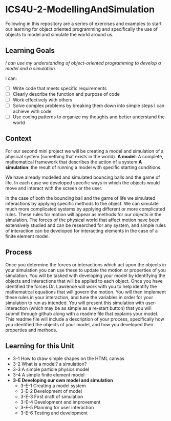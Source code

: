 # ICS4U-2-ModellingAndSimulation
Following in this repository are a series of exercises and examples to start our learning for object oriented programming and specifically the use of objects to model and simulate the world around us.

## Learning Goals
*I can use my understanding of object-oriented programming to develop a model and a simulation.*

I can:
- [ ] Write code that meets specific requirements
- [ ] Clearly describe the function and purpose of code
- [ ] Work effectively with others
- [ ] Solve complex problems by breaking them down into simple steps I can achieve with code
- [ ] Use coding patterns to organize my thoughts and better understand the world

## Context
For our second mini project we will be creating a model and simulation of a physical system (something that exists in the world).
**A model**: A complete, mathematical framework that describes the action of a system
**A simulation**: the result of running a model with specific starting conditions.

We have already modelled and simulated bouncing balls and the game of life. In each case we developed specific ways in which the objects would move and interact with the screen or the user.

In the case of both the bouncing ball and the game of life we simulated interactions by applying specific methods to the object. We can simulate much more complicated systems by applying different or more complicated rules. These rules for motion will appear as methods for our objects in the simulation. The forces of the physical world that affect motion have been extensively studied and can be researched for any system, and simple rules of interaction can be developed for interacting elements in the case of a finite element model.

## Process
Once you determine the forces or interactions which act upon the objects in your simulation you can use these to update the motion or properties of you simulation. You will be tasked with developing your model by identifying the objects and interactions that will be applied to each object. Once you have identified the forces Dr. Lawrence will work with you to help identify the mathematical equations that will govern the motion. You will then implement these rules in your interaction, and tune the variables in order for your simulation to run as intended. You will present this simulation with user-interaction (which may be as simple as a re-start button) that you will submit through github along with a readme file that explains your model. This readme file will include a description of your process, specifically how you identified the objects of your model, and how you developed their properties and methods.


## Learning for this Unit
- 3-1 How to draw simple shapes on the HTML canvas
- 3-2 What is a model? a simulation?
- 3-3 A simple particle physics model
- 3-4 A simple finite element model
- **3-E Developing our own model and simulation**
  - 3-E-1 Creating a model system
  - 3-E-2 Development of model
  - 3-E-3 First draft of simulation
  - 3-E-4 Development and improvement
  - 3-E-5 Planning for user interaction
  - 3-E-6 Testing and development
